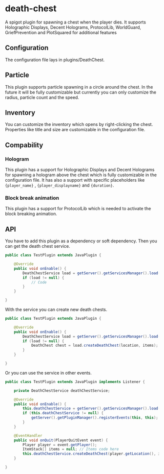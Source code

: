 # death-chest

A spigot plugin for spawning a chest when the player dies. It supports Holographic Displays, Decent Holograms,
ProtocolLib, WorldGuard, GriefPrevention and PlotSquared for additional features

## Configuration

The configuration file lays in plugins/DeathChest.

## Particle

This plugin supports particle spawning in a circle around the chest. In the future it will be fully customizable but
currently you can only customize the radius, particle count and the speed.

## Inventory

You can customize the inventory which opens by right-clicking the chest. Properties like title and size are customizable
in the configuration file.

## Compability

### Hologram

This plugin has a support for Holographic Displays and Decent Holograms for spawning a hologram above the chest which is
fully customizable in the configuration file. It has also a support with specific placeholders like `{player_name}`
, `{player_displayname}` and `{duration}`.

### Block break animation

This plugin has a support for ProtocolLib which is needed to activate the block breaking animation.

## API

You have to add this plugin as a dependency or soft dependency. Then you can get the death chest service.

```java
public class TestPlugin extends JavaPlugin {

    @Override
    public void onEnable() {
        DeathChestService load = getServer().getServicesManager().load(DeathChestService.class);
        if (load != null) {
            // Code
        }
    }

}
```

With the service you can create new death chests.

```java
public class TestPlugin extends JavaPlugin {

    @Override
    public void onEnable() {
        DeathChestService load = getServer().getServicesManager().load(DeathChestService.class);
        if (load != null) {
            DeathChest chest = load.createDeathChest(location, items); // This creates a new chest with the items in the world
        }
    }

}
```

Or you can use the service in other events.

```java
public class TestPlugin extends JavaPlugin implements Listener {

    private DeathChestService deathChestService;

    @Override
    public void onEnable() {
        this.deathChestService = getServer().getServicesManager().load(DeathChestService.class);
        if (this.deathChestService != null) {
            getServer().getPluginManager().registerEvents(this, this); // Registers only if the service is available
        }
    }

    @EventHandler
    public void onQuit(PlayerQuitEvent event) {
        Player player = event.getPlayer();
        ItemStack[] items = null; // Items code here
        this.deathChestService.createDeathChest(player.getLocation(), items); // This creates a new chest with the items in the world
    }

}
```
